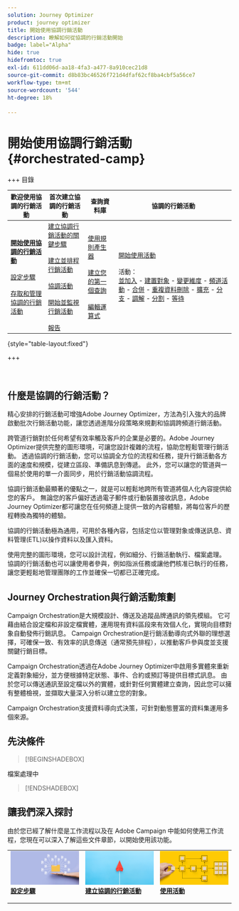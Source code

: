 ```yaml
---
solution: Journey Optimizer
product: journey optimizer
title: 開始使用協調行銷活動
description: 瞭解如何從協調的行銷活動開始
badge: label="Alpha"
hide: true
hidefromtoc: true
exl-id: 611dd06d-aa18-4fa3-a477-8a910cec21d8
source-git-commit: d8b83bc46526f721d4dfaf62cf8ba4cbf5a56ce7
workflow-type: tm+mt
source-wordcount: '544'
ht-degree: 18%

---
```


# 開始使用協調行銷活動 {#orchestrated-camp}


+++ 目錄

| 歡迎使用協調的行銷活動 | 首次建立協調的行銷活動 | 查詢資料庫 | 協調的行銷活動 |
|---|---|---|---|
| <b>[開始使用協調的行銷活動](gs-orchestrated-campaigns.md)</b><br/><br/>[設定步驟](configuration-steps.md)<br/><br/>[存取和管理協調的行銷活動](access-manage-orchestrated-campaigns.md) | [建立協調行銷活動的關鍵步驟](gs-campaign-creation.md)<br/><br/>[建立並排程行銷活動](create-orchestrated-campaign.md)<br/><br/>[協調活動](orchestrate-activities.md)<br/><br/>[開始並監視行銷活動](start-monitor-campaigns.md)<br/><br/>[報告](reporting-campaigns.md) | [使用規則產生器](orchestrated-rule-builder.md)<br/><br/>[建立您的第一個查詢](build-query.md)<br/><br/>[編輯運算式](edit-expressions.md) | [開始使用活動](activities/about-activities.md)<br/><br/>活動：<br/>[並加入](activities/and-join.md) - [建置對象](activities/build-audience.md) - [變更維度](activities/change-dimension.md) - [頻道活動](activities/channels.md) - [合併](activities/combine.md) - [重複資料刪除](activities/deduplication.md) - [擴充](activities/enrichment.md) - [分支](activities/fork.md) - [調解](activities/reconciliation.md) - [分割](activities/split.md) - [等待](activities/wait.md) |

{style="table-layout:fixed"}

+++

<br/>

## 什麼是協調的行銷活動？

精心安排的行銷活動可增強Adobe Journey Optimizer，方法為引入強大的品牌啟動批次行銷活動功能，讓您透過進階分段策略來規劃和協調跨頻道行銷活動。

跨管道行銷對於任何希望有效率觸及客戶的企業是必要的。Adobe Journey Optimizer提供完整的圖形環境，可讓您設計複雜的流程，協助您輕鬆管理行銷活動。 透過協調的行銷活動，您可以協調全方位的流程和任務，提升行銷活動各方面的速度和規模，從建立區段、準備訊息到傳遞。 此外，您可以讓您的管道與一個易於使用的單一介面同步，用於行銷活動協調流程。

協調行銷活動最顯著的優點之一，就是可以輕鬆地跨所有管道將個人化內容提供給您的客戶。 無論您的客戶偏好透過電子郵件或行動裝置接收訊息，Adobe Journey Optimizer都可讓您在任何頻道上提供一致的內容體驗，將每位客戶的歷程轉換為獨特的體驗。

協調的行銷活動極為通用，可用於各種內容，包括定位以管理對象或傳送訊息、資料管理(ETL)以操作資料以及匯入資料。

使用完整的圖形環境，您可以設計流程，例如細分、行銷活動執行、檔案處理。 協調的行銷活動也可以讓使用者參與，例如指派任務或讓他們核准已執行的任務，讓您更輕鬆地管理團隊的工作並確保一切都已正確完成。

## Journey Orchestration與行銷活動策劃

Campaign Orchestration是大規模設計、傳送及追蹤品牌通訊的領先模組。 它可藉由結合設定檔和非設定檔實體，運用現有資料區段來有效個人化，實現向目標對象自動發佈行銷訊息。 Campaign Orchestration是行銷活動導向式外聯的理想選擇，可確保一致、有效率的訊息傳送（通常預先排程），以推動客戶參與度並支援關鍵行銷目標。

Campaign Orchestration透過在Adobe Journey Optimizer中啟用多實體來重新定義對象細分，並方便根據特定狀態、事件、合約或預訂等提供目標式訊息。 由於您可以傳送通訊至設定檔以外的實體，或針對任何實體建立查詢，因此您可以擁有整體檢視，並擷取大量深入分析以建立您的對象。

Campaign Orchestration支援資料導向式決策，可針對動態豐富的資料集運用多個來源。

## 先決條件

>[!BEGINSHADEBOX]

檔案處理中

>[!ENDSHADEBOX]

<!--prerequisites & permissions-->

## 讓我們深入探討

由於您已經了解什麼是工作流程以及在 Adobe Campaign 中能如何使用工作流程，您現在可以深入了解這些文件章節，以開始使用該功能。

<table style="table-layout:fixed"><tr style="border: 0;">
<td>
<a href="gs-campaign-creation.md">
<img alt="存取並管理工作流程" src="assets/do-not-localize/workflow-access.jpeg">
</a>
<div>
<a href="gs-campaign-creation.md"><strong>設定步驟</strong></a>
</div>
<p>
</td>
<td>
<a href="create-orchestrated-campaign.md">
<img alt="銷售機會" src="assets/do-not-localize/workflow-create.jpeg">
</a>
<div><a href="create-orchestrated-campaign.md"><strong>建立協調的行銷活動</strong>
</div>
<p>
</td>
<td>
<a href="activities/about-activities.md">
<img alt="不頻繁" src="assets/do-not-localize/workflow-activities.jpeg">
</a>
<div>
<a href="activities/about-activities.md"><strong>使用活動</strong></a>
</div>
<p></td>
</tr></table>
